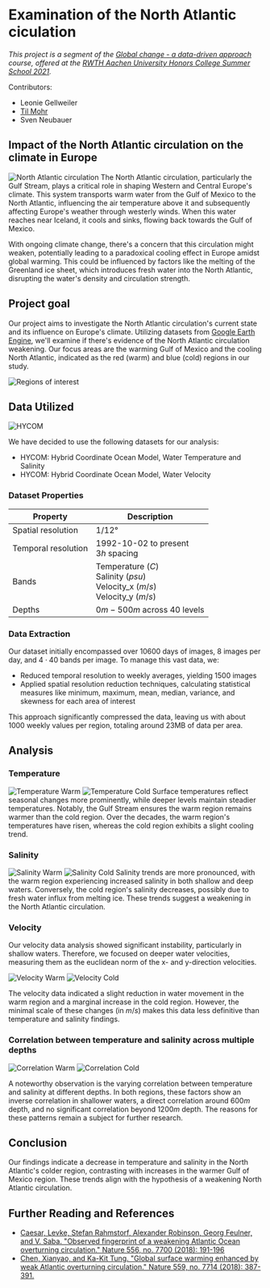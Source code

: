 # Examination of the North Atlantic ciculation
_This project is a segment of the [Global change - a data-driven approach](https://www.hc.rwth-aachen.de/cms/HC/Events/HCSS/HCSS2021/~ntcpe/GlobalChange/lidx/1/) course, offered at the [RWTH Aachen University Honors College Summer School 2021](https://www.hc.rwth-aachen.de/cms/hc/events/hcss/~ursik/hcss2021/?lidx=1)._

Contributors:
 - Leonie Gellweiler
 - [Til Mohr](https://github.com/CodingTil/)
 - Sven Neubauer

## Impact of the North Atlantic circulation on the climate in Europe
![North Atlantic circulation](./images/gulf_stream_visu.png)
The North Atlantic circulation, particularly the Gulf Stream, plays a critical role in shaping Western and Central Europe's climate. This system transports warm water from the Gulf of Mexico to the North Atlantic, influencing the air temperature above it and subsequently affecting Europe's weather through westerly winds. When this water reaches near Iceland, it cools and sinks, flowing back towards the Gulf of Mexico.

With ongoing climate change, there's a concern that this circulation might weaken, potentially leading to a paradoxical cooling effect in Europe amidst global warming. This could be influenced by factors like the melting of the Greenland ice sheet, which introduces fresh water into the North Atlantic, disrupting the water's density and circulation strength.

## Project goal
Our project aims to investigate the North Atlantic circulation's current state and its influence on Europe's climate. Utilizing datasets from [Google Earth Engine](https://earthengine.google.com/), we'll examine if there's evidence of the North Atlantic circulation weakening. Our focus areas are the warming Gulf of Mexico and the cooling North Atlantic, indicated as the red (warm) and blue (cold) regions in our study.

![Regions of interest](./images/regions_of_interest.png)

## Data Utilized
![HYCOM](./images/datasets.png)

We have decided to use the following datasets for our analysis:
 - HYCOM: Hybrid Coordinate Ocean Model, Water Temperature and Salinity
 - HYCOM: Hybrid Coordinate Ocean Model, Water Velocity

### Dataset Properties
| Property | Description |
| --- | --- |
| Spatial resolution | $1/12°$ |
| Temporal resolution | 1992-10-02 to present<br>$3h$ spacing |
| Bands | Temperature ($C$)<br>Salinity ($psu$)<br>Velocity_x ($m/s$)<br>Velocity_y ($m/s$) |
| Depths | $0m - 500m$ across $40$ levels |

### Data Extraction
Our dataset initially encompassed over $10600$ days of images, $8$ images per day, and $4 \cdot 40$ bands per image. To manage this vast data, we:
 - Reduced temporal resolution to weekly averages, yielding $1500$ images
 - Applied spatial resolution reduction techniques, calculating statistical measures like minimum, maximum, mean, median, variance, and skewness for each area of interest

This approach significantly compressed the data, leaving us with about 1000 weekly values per region, totaling around 23MB of data per area.

## Analysis
### Temperature
![Temperature Warm](./images/temperature_warm.png)
![Temperature Cold](./images/temperature_cold.png)
Surface temperatures reflect seasonal changes more prominently, while deeper levels maintain steadier temperatures. Notably, the Gulf Stream ensures the warm region remains warmer than the cold region. Over the decades, the warm region's temperatures have risen, whereas the cold region exhibits a slight cooling trend.

### Salinity
![Salinity Warm](./images/salinity_warm.png)
![Salinity Cold](./images/salinity_cold.png)
Salinity trends are more pronounced, with the warm region experiencing increased salinity in both shallow and deep waters. Conversely, the cold region's salinity decreases, possibly due to fresh water influx from melting ice. These trends suggest a weakening in the North Atlantic circulation.

### Velocity
Our velocity data analysis showed significant instability, particularly in shallow waters. Therefore, we focused on deeper water velocities, measuring them as the euclidean norm of the x- and y-direction velocities.

![Velocity Warm](./images/velocity_warm.png)
![Velocity Cold](./images/velocity_cold.png)

The velocity data indicated a slight reduction in water movement in the warm region and a marginal increase in the cold region. However, the minimal scale of these changes (in $m/s$) makes this data less definitive than temperature and salinity findings.

### Correlation between temperature and salinity across multiple depths
![Correlation Warm](./images/correlation_warm.png)
![Correlation Cold](./images/correlation_cold.png)

A noteworthy observation is the varying correlation between temperature and salinity at different depths. In both regions, these factors show an inverse correlation in shallower waters, a direct correlation around $600m$ depth, and no significant correlation beyond $1200m$ depth. The reasons for these patterns remain a subject for further research.

## Conclusion
Our findings indicate a decrease in temperature and salinity in the North Atlantic's colder region, contrasting with increases in the warmer Gulf of Mexico region. These trends align with the hypothesis of a weakening North Atlantic circulation.

## Further Reading and References
 - [Caesar, Levke, Stefan Rahmstorf, Alexander Robinson, Georg Feulner, and V. Saba. "Observed fingerprint of a weakening Atlantic Ocean overturning circulation." Nature 556, no. 7700 (2018): 191-196](https://www.nature.com/articles/s41586-018-0006-5)
 - [Chen, Xianyao, and Ka-Kit Tung. "Global surface warming enhanced by weak Atlantic overturning circulation." Nature 559, no. 7714 (2018): 387-391.](https://www.nature.com/articles/s41586-018-0320-y)
